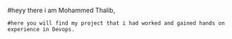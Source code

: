 #heyy there i am Mohammed Thalib,
    
    #here you will find my project that i had worked and gained hands on experience in Devops.

